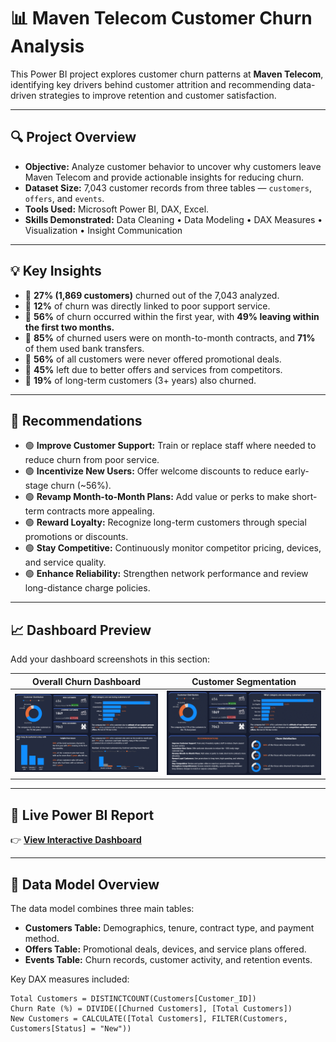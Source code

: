 # 📊 Maven Telecom Customer Churn Analysis

This Power BI project explores customer churn patterns at **Maven Telecom**, identifying key drivers behind customer attrition and recommending data-driven strategies to improve retention and customer satisfaction.

---

## 🔍 Project Overview
- **Objective:** Analyze customer behavior to uncover why customers leave Maven Telecom and provide actionable insights for reducing churn.  
- **Dataset Size:** 7,043 customer records from three tables — `customers`, `offers`, and `events`.  
- **Tools Used:** Microsoft Power BI, DAX, Excel.  
- **Skills Demonstrated:** Data Cleaning • Data Modeling • DAX Measures • Visualization • Insight Communication  

---

## 💡 Key Insights
- 🔴 **27% (1,869 customers)** churned out of the 7,043 analyzed.  
- 🔴 **12%** of churn was directly linked to poor support service.  
- 🔴 **56%** of churn occurred within the first year, with **49% leaving within the first two months.**  
- 🔴 **85%** of churned users were on month-to-month contracts, and **71%** of them used bank transfers.  
- 🔴 **56%** of all customers were never offered promotional deals.  
- 🔴 **45%** left due to better offers and services from competitors.  
- 🔴 **19%** of long-term customers (3+ years) also churned.  

---

## 🧠 Recommendations
- 🟢 **Improve Customer Support:** Train or replace staff where needed to reduce churn from poor service.  
- 🟢 **Incentivize New Users:** Offer welcome discounts to reduce early-stage churn (~56%).  
- 🟢 **Revamp Month-to-Month Plans:** Add value or perks to make short-term contracts more appealing.  
- 🟢 **Reward Loyalty:** Recognize long-term customers through special promotions or discounts.  
- 🟢 **Stay Competitive:** Continuously monitor competitor pricing, devices, and service quality.  
- 🟢 **Enhance Reliability:** Strengthen network performance and review long-distance charge policies.  

---

## 📈 Dashboard Preview
Add your dashboard screenshots in this section:  

| Overall Churn Dashboard | Customer Segmentation |
|--------------------------|-----------------------|
| ![Churn Overview](page11.png) | ![Customer Segments](page_2.png) |



---

## 🔗 Live Power BI Report


👉 [**View Interactive Dashboard**](http://bit.ly/4nnQYL0)

---

## 🧮 Data Model Overview
The data model combines three main tables:  

- **Customers Table:** Demographics, tenure, contract type, and payment method.  
- **Offers Table:** Promotional deals, devices, and service plans offered.  
- **Events Table:** Churn records, customer activity, and retention events.  

Key DAX measures included:
```DAX
Total Customers = DISTINCTCOUNT(Customers[Customer_ID])
Churn Rate (%) = DIVIDE([Churned Customers], [Total Customers])
New Customers = CALCULATE([Total Customers], FILTER(Customers, Customers[Status] = "New"))

